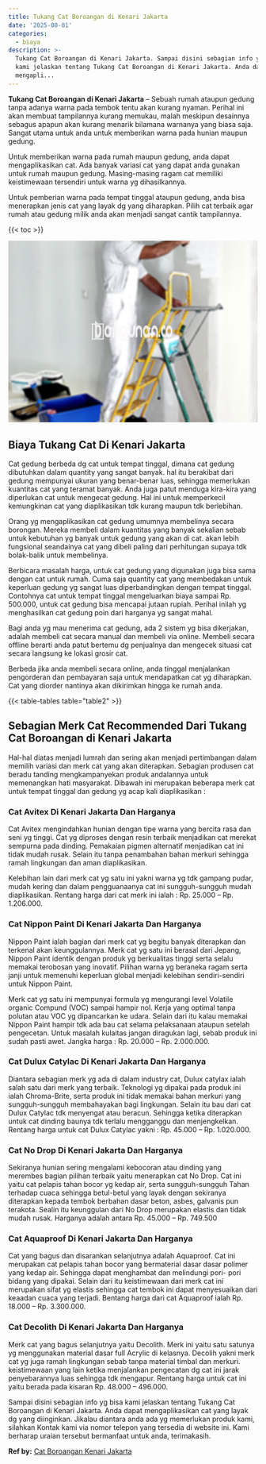 ```yaml
---
title: Tukang Cat Boroangan di Kenari Jakarta
date: '2025-08-01'
categories:
  - biaya
description: >-
  Tukang Cat Boroangan di Kenari Jakarta. Sampai disini sebagian info yg bisa
  kami jelaskan tentang Tukang Cat Boroangan di Kenari Jakarta. Anda dapat
  mengapli...
---
```


**Tukang Cat Boroangan di Kenari Jakarta** – Sebuah rumah ataupun gedung tanpa adanya warna pada tembok tentu akan kurang nyaman. Perihal ini akan membuat tampilannya kurang memukau, malah meskipun desainnya sebagus apapun akan kurang menarik bilamana warnanya yang biasa saja. Sangat utama untuk anda untuk memberikan warna pada hunian maupun gedung.

Untuk memberikan warna pada rumah maupun gedung, anda dapat mengaplikasikan cat. Ada banyak variasi cat yang dapat anda gunakan untuk rumah maupun gedung. Masing-masing ragam cat memiliki keistimewaan tersendiri untuk warna yg dihasilkannya.

Untuk pemberian warna pada tempat tinggal ataupun gedung, anda bisa menerapkan jenis cat yang layak dg yang diharapkan. Pilih cat terbaik agar rumah atau gedung milik anda akan menjadi sangat cantik tampilannya.

{{< toc >}}

![Tukang Cat Boroangan di Kenari Jakarta](/images/jasa-cat-murah14.png)

## Biaya Tukang Cat Di Kenari Jakarta

Cat gedung berbeda dg cat untuk tempat tinggal, dimana cat gedung dibutuhkan dalam quantity yang sangat banyak. hal itu berakibat dari gedung mempunyai ukuran yang benar-benar luas, sehingga memerlukan kuantitas cat yang teramat banyak. Anda juga patut menduga kira-kira yang diperlukan cat untuk mengecat gedung. Hal ini untuk memperkecil kemungkinan cat yang diaplikasikan tdk kurang maupun tdk berlebihan.

Orang yg mengaplikasikan cat gedung umumnya membelinya secara borongan. Mereka membeli dalam kuantitas yang banyak sekalian sebab untuk kebutuhan yg banyak untuk gedung yang akan di cat. akan lebih fungsional seandainya cat yang dibeli paling dari perhitungan supaya tdk bolak-balik untuk membelinya.

Berbicara masalah harga, untuk cat gedung yang digunakan juga bisa sama dengan cat untuk rumah. Cuma saja quantity cat yang membedakan untuk keperluan gedung yg sangat luas diperbandingkan dengan tempat tinggal. Contohnya cat untuk tempat tinggal mengeluarkan biaya sampai Rp. 500.000, untuk cat gedung bisa mencapai jutaan rupiah. Perihal inilah yg menghasilkan cat gedung poin dari harganya yg sangat mahal.

Bagi anda yg mau menerima cat gedung, ada 2 sistem yg bisa dikerjakan, adalah membeli cat secara manual dan membeli via online. Membeli secara offline berarti anda patut bertemu dg penjualnya dan mengecek situasi cat secara langsung ke lokasi grosir cat.

Berbeda jika anda membeli secara online, anda tinggal menjalankan pengorderan dan pembayaran saja untuk mendapatkan cat yg diharapkan. Cat yang diorder nantinya akan dikirimkan hingga ke rumah anda.

{{< table-tables table="table2" >}}

## Sebagian Merk Cat Recommended Dari Tukang Cat Boroangan di Kenari Jakarta

Hal-hal diatas menjadi lumrah dan sering akan menjadi pertimbangan dalam memilih variasi dan merk cat yang akan diterapkan. Sebagian produsen cat beradu tanding mengkampanyekan produk andalannya untuk memenangkan hati masyarakat. Dibawah ini merupakan beberapa merk cat untuk tempat tinggal dan gedung yg acap kali diaplikasikan :

### Cat Avitex Di Kenari Jakarta Dan Harganya

Cat Avitex mengindahkan hunian dengan tipe warna yang bercita rasa dan seni yg tinggi. Cat yg diproses dengan resin terbaik menjadikan cat merekat sempurna pada dinding. Pemakaian pigmen alternatif menjadikan cat ini tidak mudah rusak. Selain itu tanpa penambahan bahan merkuri sehingga ramah lingkungan dan aman diaplikasikan.

Kelebihan lain dari merk cat yg satu ini yakni warna yg tdk gampang pudar, mudah kering dan dalam pengguanaanya cat ini sungguh-sungguh mudah diaplikasikan. Rentang harga dari cat merk ini ialah : Rp. 25.000 – Rp. 1.206.000.

### Cat Nippon Paint Di Kenari Jakarta Dan Harganya

Nippon Paint ialah bagian dari merk cat yg begitu banyak diterapkan dan terkenal akan keunggulannya. Merk cat yg satu ini berasal dari Jepang, Nippon Paint identik dengan produk yg berkualitas tinggi serta selalu memakai terobosan yang inovatif. Pilihan warna yg beraneka ragam serta janji untuk memenuhi keperluan global menjadi kelebihan sendiri-sendiri untuk Nippon Paint.

Merk cat yg satu ini mempunyai formula yg mengurangi level Volatile organic Compund (VOC) sampai hampir nol. Kerja yang optimal tanpa polutan atau VOC yg dipancarkan ke udara. Selain dari itu kalau memakai Nippon Paint hampir tdk ada bau cat selama pelaksanaan ataupun setelah pengecetan. Untuk masalah kulaitas jangan diragukan lagi, sebab produk ini sudah pasti awet. Jangka harga : Rp. 20.000 – Rp. 2.000.000.

### Cat Dulux Catylac Di Kenari Jakarta Dan Harganya

Diantara sebagian merk yg ada di dalam industry cat, Dulux catylax ialah salah satu dari merk yang terbaik. Teknologi yg dipakai pada produk ini ialah Chroma-Brite, serta produk ini tidak memakai bahan merkuri yang sungguh-sungguh membahayakan bagi lingkungan. Selain itu bau dari cat Dulux Catylac tdk menyengat atau beracun. Sehingga ketika diterapkan untuk cat dinding baunya tdk terlalu mengganggu dan menjengkelkan. Rentang harga untuk cat Dulux Catylac yakni : Rp. 45.000 – Rp. 1.020.000.

### Cat No Drop Di Kenari Jakarta Dan Harganya

Sekiranya hunian sering mengalami kebocoran atau dinding yang merembes bagian pilihan terbaik yaitu menerapkan cat No Drop. Cat ini yaitu cat pelapis tahan bocor yg kedap air, serta sungguh-sungguh Tahan terhadap cuaca sehingga betul-betul yang layak dengan sekiranya diterapkan kepada tembok berbahan dasar beton, asbes, galvanis pun terakota. Sealin itu keunggulan dari No Drop merupakan elastis dan tidak mudah rusak. Harganya adalah antara Rp. 45.000 – Rp. 749.500

### Cat Aquaproof Di Kenari Jakarta Dan Harganya

Cat yang bagus dan disarankan selanjutnya adalah Aquaproof. Cat ini merupakan cat pelapis tahan bocor yang bermaterial dasar dasar polimer yang kedap air. Sehingga dapat menghambat dan melindungi pori- pori bidang yang dipakai. Selain dari itu keistimewaan dari merk cat ini merupakan sifat yg elastis sehingga cat tembok ini dapat menyesuaikan dari keaadan cuaca yang terjadi. Bentang harga dari cat Aquaproof ialah Rp. 18.000 – Rp. 3.300.000.

### Cat Decolith Di Kenari Jakarta Dan Harganya

Merk cat yang bagus selanjutnya yaitu Decolith. Merk ini yaitu satu satunya yg menggunakan material dasar full Acrylic di kelasnya. Decolih yakni merk cat yg juga ramah lingkungan sebab tanpa material timbal dan merkuri. keistimewaan yang lain ketika menjalankan pengecatan dg cat ini jarak penyebarannya luas sehingga tdk mengapur. Rentang harga untuk cat ini yaitu berada pada kisaran Rp. 48.000 – 496.000.

Sampai disini sebagian info yg bisa kami jelaskan tentang Tukang Cat Boroangan di Kenari Jakarta. Anda dapat mengaplikasikan cat yang layak dg yang diinginkan. Jikalau diantara anda ada yg memerlukan produk kami, silahkan Kontak kami via nomor telepon yang tersedia di website ini. Kami berharap uraian tersebut bermanfaat untuk anda, terimakasih.

**Ref by:** [Cat Boroangan Kenari Jakarta](https://id.wikipedia.org/wiki/Cat)
